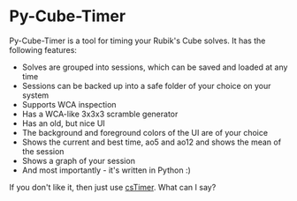 # Py-Cube-Timer
Py-Cube-Timer is a tool for timing your Rubik's Cube solves. It has the following features:
- Solves are grouped into sessions, which can be saved and loaded at any time
- Sessions can be backed up into a safe folder of your choice on your system
- Supports WCA inspection
- Has a WCA-like 3x3x3 scramble generator
- Has an old, but nice UI
- The background and foreground colors of the UI are of your choice
- Shows the current and best time, ao5 and ao12 and shows the mean of the session
- Shows a graph of your session
- And most importantly - it's written in Python :)

If you don't like it, then just use [csTimer](https://cstimer.net/). What can I say?
